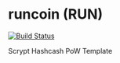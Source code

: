 runcoin (RUN)
===========

[![Build Status](https://travis-ci.org/RazorLove/runcoin.png?branch=master)](https://travis-ci.org/RazorLove/runcoin)


Scrypt Hashcash PoW Template